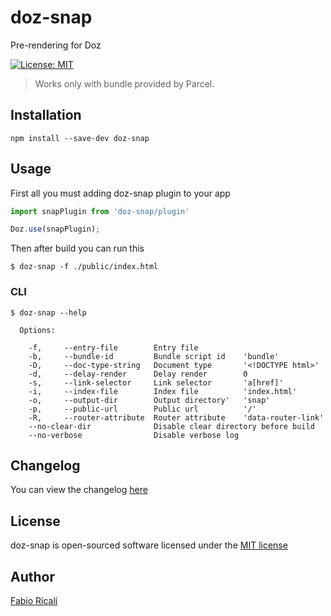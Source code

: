 # doz-snap
Pre-rendering for Doz

<a href="https://opensource.org/licenses/MIT" target="_blank"><img src="https://img.shields.io/badge/License-MIT-yellow.svg" title="License: MIT"/></a>

> Works only with bundle provided by Parcel.

## Installation

```
npm install --save-dev doz-snap
```

## Usage

First all you must adding doz-snap plugin to your app

```js
import snapPlugin from 'doz-snap/plugin'

Doz.use(snapPlugin);
```

Then after build you can run this

```
$ doz-snap -f ./public/index.html
```

### CLI
```
$ doz-snap --help

  Options:

    -f,     --entry-file        Entry file
    -b,     --bundle-id         Bundle script id    'bundle'
    -D,     --doc-type-string   Document type       '<!DOCTYPE html>'
    -d,     --delay-render      Delay render        0
    -s,     --link-selector     Link selector       'a[href]'
    -i,     --index-file        Index file          'index.html'
    -o,     --output-dir        Output directory'   'snap'
    -p,     --public-url        Public url          '/'
    -R,     --router-attribute  Router attribute    'data-router-link'
    --no-clear-dir              Disable clear directory before build
    --no-verbose                Disable verbose log
```

## Changelog
You can view the changelog <a target="_blank" href="https://github.com/dozjs/doz-snap/blob/master/CHANGELOG.md">here</a>

## License
doz-snap is open-sourced software licensed under the <a target="_blank" href="http://opensource.org/licenses/MIT">MIT license</a>

## Author
<a target="_blank" href="http://rica.li">Fabio Ricali</a>